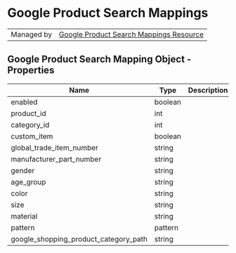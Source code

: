 # Google Product Search Mappings

|||
|---|---|
| Managed by | [Google Product Search Mappings Resource](/api/stores/v2/products/googleproductsearch)

## Google Product Search Mapping Object - Properties

| Name | Type | Description |
| --- | --- | --- |
| enabled | boolean |
| product_id | int |
| category_id | int |
| custom_item | boolean |
| global_trade_item_number | string |
| manufacturer_part_number | string |
| gender | string |
| age_group | string |
| color | string |
| size | string |
| material | string |
| pattern | pattern |
| google_shopping_product_category_path | string |
